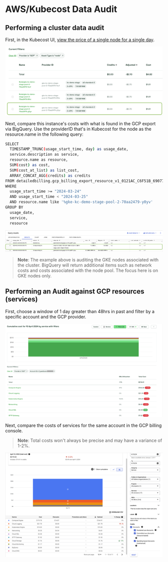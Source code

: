 # AWS/Kubecost Data Audit

## Performing a cluster data audit

First, in the Kubecost UI, [view the price of a single node for a single day](./).

![Node cost details](../../images/data-auditing/gcp-kubecost-gke-asset.png)

Next, compare this instance's costs with what is found in the GCP export via BigQuery. Use the providerID that's in Kubecost for the node as the resource.name in the following query:

```bash
SELECT
  TIMESTAMP_TRUNC(usage_start_time, day) as usage_date, 
  service.description as service,
  resource.name as resource,
  SUM(cost) as cost,
  SUM(cost_at_list) as list_cost,
  ARRAY_CONCAT_AGG(credits) as credits
FROM detailedbilling.gcp_billing_export_resource_v1_0121AC_C6F51B_690771
WHERE 
  usage_start_time >= "2024-03-24" 
  AND usage_start_time < "2024-03-25"
  AND resource.name like '%gke-kc-demo-stage-pool-2-70aa2479-y0yv'
GROUP BY
  usage_date,
  service,
  resource
```

![BigQuery Output](../../images/data-auditing/dataaudit-gcp-bigquery-output.png)



> **Note**: The example above is auditing the GKE nodes associated with the cluster. BigQuery will return additional items such as network costs and costs associated with the node pool. The focus here is on GKE nodes only.

## Performing an Audit against GCP resources (services)

First, choose a window of 1 day greater than 48hrs in past and filter by a specific account and the GCP provider.

![Aggregated by service. Filtered by Provider and Account.](../../images/data-auditing/kubecost-gcp-services.png)


Next, compare the costs of services for the same account in the GCP billing console.

> **Note**: Total costs won't always be precise and may have a variance of 1-2%.

![GCP Billing Console](../../images/data-auditing/dataaudit-gcp-console.png)
